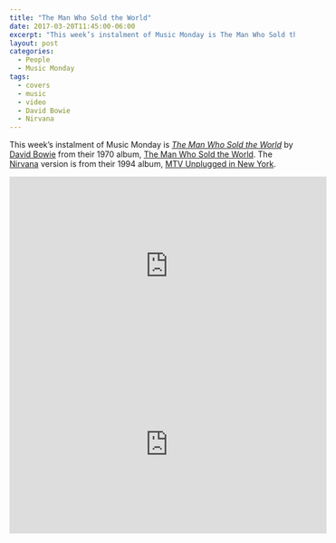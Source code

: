 ```yaml
---
title: "The Man Who Sold the World"
date: 2017-03-20T11:45:00-06:00
excerpt: "This week’s instalment of Music Monday is The Man Who Sold the World. The 1970 David Bowie original and a 1994 cover by Nirvana."
layout: post
categories:
  - People
  - Music Monday
tags:
  - covers
  - music
  - video
  - David Bowie
  - Nirvana
---
```

This week’s instalment of Music Monday is [_The Man Who Sold the World_](https://en.wikipedia.org/wiki/The_Man_Who_Sold_the_World) by [David Bowie](http://davidbowie.com/) from their 1970 album, [The Man Who Sold the World](https://en.wikipedia.org/wiki/The_Man_Who_Sold_the_World_(album)). The [Nirvana](http://nirvana.com/) version is from their 1994 album, [MTV Unplugged in New York](https://en.wikipedia.org/wiki/MTV_Unplugged_in_New_York).

<div class="video-container">
  <iframe width="560" height="315" src="https://www.youtube.com/embed/HSH--SJKVQQ" frameborder="0" allowfullscreen></iframe>
</div>

<div class="video-container">
  <iframe width="560" height="315" src="https://www.youtube.com/embed/fregObNcHC8" frameborder="0" allowfullscreen></iframe>
</div>
